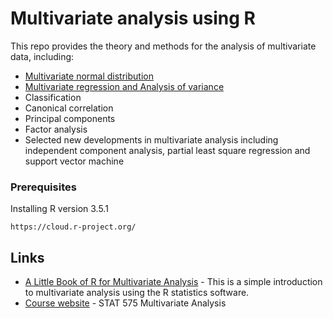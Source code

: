 # Multivariate analysis using R
This repo provides the theory and methods for the analysis of multivariate data, including:
* [Multivariate normal distribution](http://www.maths.manchester.ac.uk/~mkt/MT3732%20(MVA)/Notes/MVA_Section3.pdf) 
* [Multivariate regression and Analysis of variance](https://www.researchgate.net/publication/51046127_Introduction_to_Multivariate_Regression_Analysis)
* Classification
* Canonical correlation
* Principal components
* Factor analysis
* Selected new developments in multivariate analysis including independent component analysis, partial least square regression and support vector machine



### Prerequisites

Installing R version 3.5.1
```
https://cloud.r-project.org/
```

## Links

* [A Little Book of R for Multivariate Analysis](https://little-book-of-r-for-multivariate-analysis.readthedocs.io/en/latest/) - This is a simple introduction to multivariate analysis using the R statistics software.
* [Course website](http://www.mathstat.ualberta.ca/~wiens/stat575/stat575.html) - STAT 575 Multivariate Analysis
